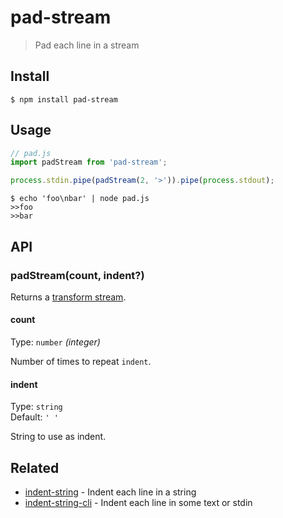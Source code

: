 # pad-stream

> Pad each line in a stream

## Install

```
$ npm install pad-stream
```

## Usage

```js
// pad.js
import padStream from 'pad-stream';

process.stdin.pipe(padStream(2, '>')).pipe(process.stdout);
```

```
$ echo 'foo\nbar' | node pad.js
>>foo
>>bar
```

## API

### padStream(count, indent?)

Returns a [transform stream](https://nodejs.org/api/stream.html#stream_duplex_and_transform_streams).

#### count

Type: `number` *(integer)*

Number of times to repeat `indent`.

#### indent

Type: `string`\
Default: `' '`

String to use as indent.

## Related

- [indent-string](https://github.com/sindresorhus/indent-string) - Indent each line in a string
- [indent-string-cli](https://github.com/sindresorhus/indent-string-cli) - Indent each line in some text or stdin
